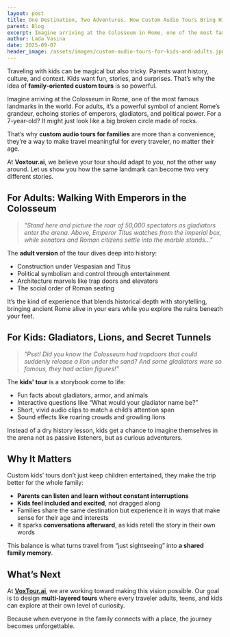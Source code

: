 ```yaml
---
layout: post
title: One Destination, Two Adventures. How Custom Audio Tours Bring History to Life for All Ages
parent: Blog
excerpt: Imagine arriving at the Colosseum in Rome, one of the most famous landmarks in the world. For adults, it’s a powerful symbol of ancient Rome’s grandeur, echoing stories of emperors, gladiators, and political power. For a 7-year-old? It might just look like a big broken circle made of rocks.
author: Lada Vasina
date: 2025-09-07
header_image: /assets/images/custom-audio-tours-for-kids-and-adults.jpg
---
```

Traveling with kids can be magical but also tricky. Parents want history, culture, and context. Kids want fun, stories, and surprises. That’s why the idea of **family-oriented custom tours** is so powerful.

Imagine arriving at the Colosseum in Rome, one of the most famous landmarks in the world. For adults, it’s a powerful symbol of ancient Rome’s grandeur, echoing stories of emperors, gladiators, and political power. For a 7-year-old? It might just look like a big broken circle made of rocks.

That’s why **custom audio tours for families** are more than a convenience, they’re a way to make travel meaningful for every traveler, no matter their age.

At **Voxtour.ai**, we believe your tour should adapt to *you*, not the other way around. Let us show you how the same landmark can become two very different stories.


## For Adults: Walking With Emperors in the Colosseum

> _"Stand here and picture the roar of 50,000 spectators as gladiators enter the arena. Above, Emperor Titus watches from the imperial box, while senators and Roman citizens settle into the marble stands..."_

The **adult version** of the tour dives deep into history:
- Construction under Vespasian and Titus
- Political symbolism and control through entertainment
- Architecture marvels like trap doors and elevators
- The social order of Roman seating

It’s the kind of experience that blends historical depth with storytelling, bringing ancient Rome alive in your ears while you explore the ruins beneath your feet.

## For Kids: Gladiators, Lions, and Secret Tunnels

> _"Psst! Did you know the Colosseum had trapdoors that could suddenly release a lion under the sand? And some gladiators were so famous, they had action figures!"_

The **kids' tour** is a storybook come to life:
- Fun facts about gladiators, armor, and animals
- Interactive questions like “What would your gladiator name be?”
- Short, vivid audio clips to match a child’s attention span
- Sound effects like roaring crowds and growling lions

Instead of a dry history lesson, kids get a chance to imagine themselves in the arena not as passive listeners, but as curious adventurers.


## Why It Matters

Custom kids’ tours don’t just keep children entertained, they make the trip better for the whole family:
- **Parents can listen and learn without constant interruptions**
- **Kids feel included and excited**, not dragged along
- Families share the same destination but experience it in ways that make sense for their age and interests
- It sparks **conversations afterward**, as kids retell the story in their own words

This balance is what turns travel from “just sightseeing” into **a shared family memory**.


## What’s Next

At **[VoxTour.ai](https://voxtour.ai)**, we are working toward making this vision possible. Our goal is to design **multi-layered tours** where every traveler adults, teens, and kids can explore at their own level of curiosity.

Because when everyone in the family connects with a place, the journey becomes unforgettable.
